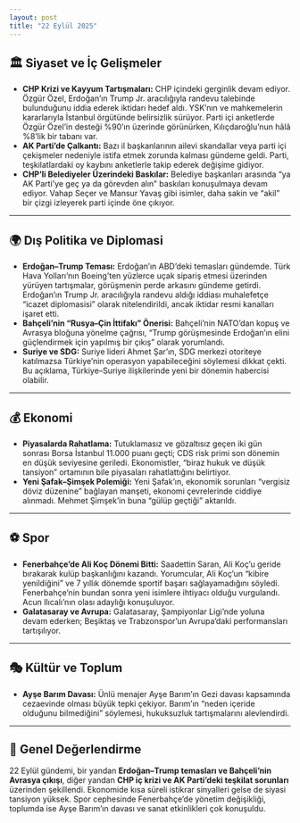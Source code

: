 ```yaml
---
layout: post
title: "22 Eylül 2025"
---
```


## 🏛️ Siyaset ve İç Gelişmeler

* **CHP Krizi ve Kayyum Tartışmaları:** CHP içindeki gerginlik devam ediyor. Özgür Özel, Erdoğan’ın Trump Jr. aracılığıyla randevu talebinde bulunduğunu iddia ederek iktidarı hedef aldı. YSK’nın ve mahkemelerin kararlarıyla İstanbul örgütünde belirsizlik sürüyor. Parti içi anketlerde Özgür Özel’in desteği %90’ın üzerinde görünürken, Kılıçdaroğlu’nun hâlâ %8’lik bir tabanı var.
* **AK Parti’de Çalkantı:** Bazı il başkanlarının ailevi skandallar veya parti içi çekişmeler nedeniyle istifa etmek zorunda kalması gündeme geldi. Parti, teşkilatlardaki oy kaybını anketlerle takip ederek değişime gidiyor.
* **CHP’li Belediyeler Üzerindeki Baskılar:** Belediye başkanları arasında “ya AK Parti’ye geç ya da görevden alın” baskıları konuşulmaya devam ediyor. Vahap Seçer ve Mansur Yavaş gibi isimler, daha sakin ve “akil” bir çizgi izleyerek parti içinde öne çıkıyor.

---

## 🌍 Dış Politika ve Diplomasi

* **Erdoğan–Trump Teması:** Erdoğan’ın ABD’deki temasları gündemde. Türk Hava Yolları’nın Boeing’ten yüzlerce uçak sipariş etmesi üzerinden yürüyen tartışmalar, görüşmenin perde arkasını gündeme getirdi. Erdoğan’ın Trump Jr. aracılığıyla randevu aldığı iddiası muhalefetçe “icazet diplomasisi” olarak nitelendirildi, ancak iktidar resmi kanalları işaret etti.
* **Bahçeli’nin “Rusya–Çin İttifakı” Önerisi:** Bahçeli’nin NATO’dan kopuş ve Avrasya bloğuna yönelme çağrısı, “Trump görüşmesinde Erdoğan’ın elini güçlendirmek için yapılmış bir çıkış” olarak yorumlandı.
* **Suriye ve SDG:** Suriye lideri Ahmet Şar’ın, SDG merkezi otoriteye katılmazsa Türkiye’nin operasyon yapabileceğini söylemesi dikkat çekti. Bu açıklama, Türkiye–Suriye ilişkilerinde yeni bir dönemin habercisi olabilir.

---

## 💰 Ekonomi

* **Piyasalarda Rahatlama:** Tutuklamasız ve gözaltısız geçen iki gün sonrası Borsa İstanbul 11.000 puanı geçti; CDS risk primi son dönemin en düşük seviyesine geriledi. Ekonomistler, “biraz hukuk ve düşük tansiyon” ortamının bile piyasaları rahatlattığını belirtiyor.
* **Yeni Şafak–Şimşek Polemiği:** Yeni Şafak’ın, ekonomik sorunları “vergisiz döviz düzenine” bağlayan manşeti, ekonomi çevrelerinde ciddiye alınmadı. Mehmet Şimşek’in buna “gülüp geçtiği” aktarıldı.

---

## ⚽ Spor

* **Fenerbahçe’de Ali Koç Dönemi Bitti:** Saadettin Saran, Ali Koç’u geride bırakarak kulüp başkanlığını kazandı. Yorumcular, Ali Koç’un “kibire yenildiğini” ve 7 yıllık dönemde sportif başarı sağlayamadığını söyledi. Fenerbahçe’nin bundan sonra yeni isimlere ihtiyacı olduğu vurgulandı. Acun Ilıcalı’nın olası adaylığı konuşuluyor.
* **Galatasaray ve Avrupa:** Galatasaray, Şampiyonlar Ligi’nde yoluna devam ederken; Beşiktaş ve Trabzonspor’un Avrupa’daki performansları tartışılıyor.

---

## 🎭 Kültür ve Toplum

* **Ayşe Barım Davası:** Ünlü menajer Ayşe Barım’ın Gezi davası kapsamında cezaevinde olması büyük tepki çekiyor. Barım’ın “neden içeride olduğunu bilmediğini” söylemesi, hukuksuzluk tartışmalarını alevlendirdi.

---

## 📌 Genel Değerlendirme

22 Eylül gündemi, bir yandan **Erdoğan–Trump temasları ve Bahçeli’nin Avrasya çıkışı**, diğer yandan **CHP iç krizi ve AK Parti’deki teşkilat sorunları** üzerinden şekillendi. Ekonomide kısa süreli istikrar sinyalleri gelse de siyasi tansiyon yüksek. Spor cephesinde Fenerbahçe’de yönetim değişikliği, toplumda ise Ayşe Barım’ın davası ve sanat etkinlikleri çok konuşuldu.
